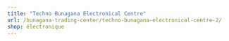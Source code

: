 ```yaml
---
title: "Techno Bunagana Electronical Centre"
url: /bunagana-trading-center/techno-bunagana-electronical-centre-2/
shop: électronique
---
```

